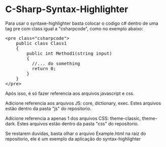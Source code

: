 # C-Sharp-Syntax-Highlighter

Para usar o syntaxe-highlighter basta colocar o codigo c# dentro de uma tag pre com class igual a "csharpcode", como no exemplo abaixo:
<pre>
&lt;pre class="csharpcode"&gt;
    public class Class1
    {
        public int Method1(string input)
        {
          //... do something
          return 0;
        }
    }
&lt;/pre&gt;
</pre>
Após isso, é só fazer referencia aos arquivos javascript e css.

Adicione referencia aos arquivos JS: core, dictionary, exec. 
Estes arquivos estão dentro da pasta "js" do repositorio.

Adicione referencia a apenas 1 dos arquivos CSS: theme-classic, theme-dark. 
Estes arquivos estão dentro da pasta "css" do repositorio.

Se restarem duvidas, basta olhar o arquivo Example.html na raiz do repositorio, ele é um exemplo da aplicação do syntax-highlighter
